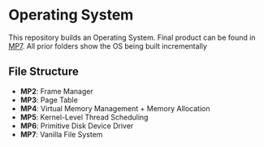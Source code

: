 # Operating System
This repository builds an Operating System. Final product can be found in [MP7](./MP7). 
All prior folders show the OS being built incrementally

## File Structure
- **MP2**: Frame Manager
- **MP3**: Page Table
- **MP4**: Virtual Memory Management + Memory Allocation
- **MP5**: Kernel-Level Thread Scheduling
- **MP6**: Primitive Disk Device Driver
- **MP7**: Vanilla File System
